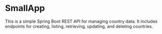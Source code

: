 # SmallApp
This is a simple Spring Boot REST API for managing country data. It includes endpoints for creating, listing, retrieving, updating, and deleting countries.
